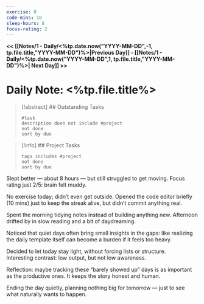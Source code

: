 ```yaml
---
exercise: 0
code-mins: 10
sleep-hours: 8
focus-rating: 2
---
```

**<< [[Notes/1 - Daily/<%tp.date.now("YYYY-MM-DD",-1, tp.file.title,"YYYY-MM-DD")%>|Previous Day]] - [[Notes/1 - Daily/<%tp.date.now("YYYY-MM-DD",1, tp.file.title,"YYYY-MM-DD")%>| Next Day]] >>**
# Daily Note: <%tp.file.title%>

>[!abstract] ## Outstanding Tasks
> ```tasks
 > #task 
 > description does not include #project
> not done
> sort by due
>```

>[!info] ## Project Tasks
>```tasks
>tags includes #project
>not done
>sort by due
>```

Slept better — about 8 hours — but still struggled to get moving. Focus rating just 2/5: brain felt muddy.

No exercise today; didn’t even get outside. Opened the code editor briefly (10 mins) just to keep the streak alive, but didn’t commit anything real.  

Spent the morning tidying notes instead of building anything new. Afternoon drifted by in slow reading and a bit of daydreaming.  

Noticed that quiet days often bring small insights in the gaps: like realizing the daily template itself can become a burden if it feels too heavy.  

Decided to let today stay light, without forcing lists or structure.  
Interesting contrast: low output, but not low awareness.

Reflection: maybe tracking these “barely showed up” days is as important as the productive ones. It keeps the story honest and human.

Ending the day quietly, planning nothing big for tomorrow — just to see what naturally wants to happen.

